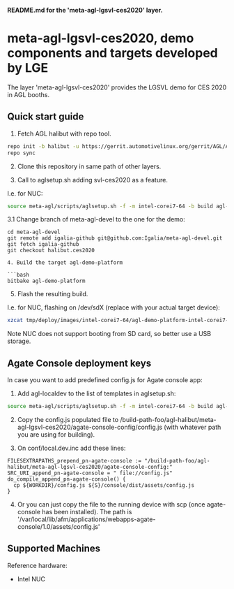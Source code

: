 **README.md for the 'meta-agl-lgsvl-ces2020' layer.**

meta-agl-lgsvl-ces2020, demo components and targets developed by LGE
====================================================================

The layer 'meta-agl-lgsvl-ces2020' provides the LGSVL demo for
CES 2020 in AGL booths.

Quick start guide
-----------------

1. Fetch AGL halibut with repo tool.

```bash
repo init -b halibut -u https://gerrit.automotivelinux.org/gerrit/AGL/AGL-repo
repo sync
```

2. Clone this repository in same path of other layers.

3. Call to aglsetup.sh adding svl-ces2020 as a feature.

I.e. for NUC:

```bash
source meta-agl/scripts/aglsetup.sh -f -m intel-corei7-64 -b build agl-devel svl-ces2020
```

3.1 Change branch of meta-agl-devel to the one for the demo:

```
cd meta-agl-devel
git remote add igalia-github git@github.com:Igalia/meta-agl-devel.git
git fetch igalia-github
git checkout halibut.ces2020

4. Build the target agl-demo-platform

```bash
bitbake agl-demo-platform
```

5. Flash the resulting build.

I.e. for NUC, flashing on /dev/sdX (replace with your actual target device):

```bash
xzcat tmp/deploy/images/intel-corei7-64/agl-demo-platform-intel-corei7-64.wic.xz | sudo dd of=/dev/sdX bs=4M
```

Note NUC does not support booting from SD card, so better use a USB storage.

Agate Console deployment keys
-----------------------------

In case you want to add predefined config.js for Agate console app:

1. Add agl-localdev to the list of templates in aglsetup.sh:

```bash
source meta-agl/scripts/aglsetup.sh -f -m intel-corei7-64 -b build agl-devel svl-ces2020 agl-localdev
```

2. Copy the config.js populated file to /build-path-foo/agl-halibut/meta-agl-lgsvl-ces2020/agate-console-config/config.js
(with whatever path you are using for building).

3. On conf/local.dev.inc add these lines:

```
FILESEXTRAPATHS_prepend_pn-agate-console := "/build-path-foo/agl-halibut/meta-agl-lgsvl-ces2020/agate-console-config:"
SRC_URI_append_pn-agate-console = " file://config.js"
do_compile_append_pn-agate-console() {
  cp ${WORKDIR}/config.js ${S}/console/dist/assets/config.js
}
```

4. Or you can just copy the file to the running device with scp (once agate-console has been installed).
The path is '/var/local/lib/afm/applications/webapps-agate-console/1.0/assets/config.js'

Supported Machines
------------------

Reference hardware:

* Intel NUC

